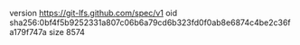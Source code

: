 version https://git-lfs.github.com/spec/v1
oid sha256:0bf4f5b9252331a807c06b6a79cd6b323fd0f0ab8e6874c4be2c36fa179f747a
size 8574
